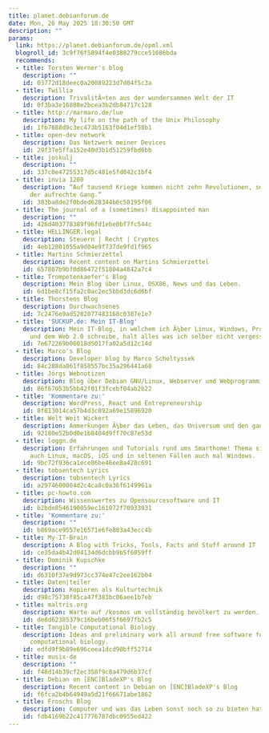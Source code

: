 ```yaml
---
title: planet.debianforum.de
date: Mon, 26 May 2025 18:30:50 GMT
description: ""
params:
  link: https://planet.debianforum.de/opml.xml
  blogroll_id: 3c9f76f5894f4e0388279cce51686bda
  recommends:
  - title: Torsten Werner's blog
    description: ""
    id: 03772d18deec0a20089223d7d04f5c3a
  - title: Twillia
    description: TrivalitÃ¤ten aus der wundersammen Welt der IT
    id: 0f3ba3e16808e2bcea3b2db84717c128
  - title: http://marmaro.de/lue
    description: My life on the path of the Unix Philosophy
    id: 1fb7688d9c3ec473b5163f04d1ef58b1
  - title: open-dev network
    description: Das Netzwerk meiner Devices
    id: 29f37e5ffa152e40d3b1d51259fbd6bb
  - title: joskulj
    description: ""
    id: 337c0e47255317d5c481e5fd842c1bf4
  - title: invia 1200
    description: “Auf tausend Kriege kommen nicht zehn Revolutionen, so schwer ist
      der aufrechte Gang.”
    id: 383ba8de2f0bded628344b6c58195f06
  - title: The journal of a (sometimes) disappointed man
    description: ""
    id: 426d403778389f96fd1ebe0bf7fc544c
  - title: HELLINGER.legal
    description: Steuern | Recht | Cryptos
    id: 4eb12801055a9d04e9f737de9fd1f965
  - title: Martins Schmierzettel
    description: Recent content on Martins Schmierzettel
    id: 657807b9bf0d86472f51804a4842a7c4
  - title: Trompetenkaefer's Blog
    description: Mein Blog über Linux, OSX86, News und das Leben.
    id: 6d1be8cf15fa2c0ac2ec5bbd3dc6d6bf
  - title: Thorstens Blog
    description: Durchwachsenes
    id: 7c2476e9ad5202077483168c0387e1e7
  - title: 'SUCKUP.de: Mein IT-Blog'
    description: Mein IT-Blog, in welchem ich Ã¼ber Linux, Windows, Programmierung
      und dem Web 2.0 schreibe, halt alles was ich selber nicht vergessen mÃ¶chte.
    id: 7e672269b06018d5017fa02a5d12c14d
  - title: Marco's Blog
    description: Developer blog by Marco Scholtyssek
    id: 84c288da861f858557bc35a296441a60
  - title: Jörgs Webnotizen
    description: Blog über Debian GNU/Linux, Webserver und Webprogrammierung
    id: 86f67053b5bb42f01f3fcebf04ab2b22
  - title: 'Kommentare zu:'
    description: WordPress, React und Entrepreneurship
    id: 8f813014ca57b4d3c892a69e15896920
  - title: Welt Weit Wickert
    description: Anmerkungen Ã¼ber das Leben, das Universum und den ganzen Rest
    id: 92180e52b0d0e1b8404d9ff70c87e53d
  - title: loggn.de
    description: Erfahrungen und Tutorials rund ums Smarthome! Thema sind manchmal
      auch Linux, macOS, iOS und in seltenen Fällen auch mal Windows.
    id: 9bc72f936ca1ece86be46ee8a428c691
  - title: tobsentech Lyrics
    description: tobsentech Lyrics
    id: a2974600804d2c4ca8c0a36f6149961a
  - title: pc-howto.com
    description: Wissenswertes zu Opensourcesoftware und IT
    id: b2bde8546190059ec161072f70933931
  - title: 'Kommentare zu:'
    description: ""
    id: b869ace9557e16571e6fe883a43ecc4b
  - title: My-IT-Brain
    description: A Blog with Tricks, Tools, Facts and Stuff around IT
    id: ce35da4b42d04134d6dcbb9b5f6059ff
  - title: Dominik Kupschke
    description: ""
    id: d6310f37e9d973cc374e47c2ee162b04
  - title: Daten|teiler
    description: Kopieren als Kulturtechnik
    id: d98c75730f85ca47f383bc06aee1b7eb
  - title: maltris.org
    description: Warte auf /kosmos um vollständig bevölkert zu werden.
    id: de8d62385379c16beb06f5f6697fb2c5
  - title: Tangible Computational Biology
    description: Ideas and preliminary work all around free software for Debian and
      computational biology.
    id: edfd9f9b89e696ceea1dcd90bff52714
  - title: musix-de
    description: ""
    id: f48d14b39cf2ec358f9c8a479d6b37cf
  - title: Debian on [ENC]BladeXP's Blog
    description: Recent content in Debian on [ENC]BladeXP's Blog
    id: f6fca2b4b64949a5d21f66671abe1862
  - title: Froschs Blog
    description: Computer und was das Leben sonst noch so zu bieten hat
    id: fdb4169b22c417776787dbc0955ed422
---
```

